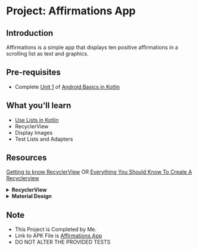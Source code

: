 Project: Affirmations App
==================================


Introduction
------------

Affirmations is a simple app that displays ten positive affirmations in a scrolling list as text and graphics.


Pre-requisites
--------------

- Complete [Unit 1](https://developer.android.com/courses/android-basics-kotlin/unit-1) of [Android Basics in Kotlin](https://developer.android.com/courses/android-basics-kotlin/course)


What you'll learn
--------------

- [Use Lists in Kotlin](https://developer.android.com/codelabs/basic-android-kotlin-training-lists?continue=https%3A%2F%2Fdeveloper.android.com%2Fcourses%2Fpathways%2Fandroid-basics-kotlin-unit-2-pathway-3%23codelab-https%3A%2F%2Fdeveloper.android.com%2Fcodelabs%2Fbasic-android-kotlin-training-lists#0)
- RecyclerView
- Display Images
- Test Lists and Adapters


Resources
---------------

[Getting to know RecyclerView](https://medium.com/androiddevelopers/getting-to-know-recyclerview-ea14f8514e6) OR
[Everything You Should Know To Create A Recyclerview](https://medium.com/geekculture/everything-you-should-know-to-create-a-recyclerview-3defdb660a2f)

<details>
    <summary><b>RecyclerView</b></summary>
  
- [Create a list with RecyclerView](https://developer.android.com/guide/topics/ui/layout/recyclerview)
- [RecyclerView class](https://developer.android.com/reference/kotlin/androidx/recyclerview/widget/RecyclerView)
- [RecyclerView Adapters](https://developer.android.com/reference/kotlin/androidx/recyclerview/widget/RecyclerView.Adapter)
- [RecyclerView ViewHolder](https://developer.android.com/reference/kotlin/androidx/recyclerview/widget/RecyclerView.ViewHolder)
- [RecyclerView library](https://developer.android.com/jetpack/androidx/releases/recyclerview)
</details>

<details>
    <summary><b>Material Design</b></summary>
  
- [Lists](https://material.io/components/lists) in Material Design
- [Cards](https://material.io/components/cards) in Material Design
- [MaterialCardView](https://developer.android.com/reference/com/google/android/material/card/MaterialCardView)
- [Getting Started with Material Components for Android](https://material.io/develop/android/docs/getting-started)
- [Android Styling: Themes vs. Styles](https://medium.com/androiddevelopers/android-styling-themes-vs-styles-ebe05f917578)
- [Adaptive icons](https://developer.android.com/guide/practices/ui_guidelines/icon_design_adaptive)
</details>


Note
----

- This Project is Completed by Me.
- Link to APK File is [Affirmations App](https://github.com/noobshubham/Affirmations/releases/download/v1.0/Affirmations.apk)
- DO NOT ALTER THE PROVIDED TESTS

